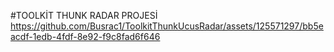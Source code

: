 

#TOOLKİT THUNK RADAR PROJESİ
https://github.com/Busrac1/ToolkitThunkUcusRadar/assets/125571297/bb5eacdf-1edb-4fdf-8e92-f9c8fad6f646
 
 
